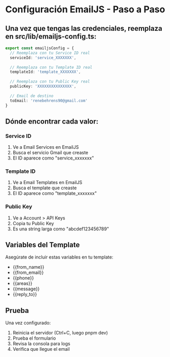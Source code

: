 # Configuración EmailJS - Paso a Paso

## Una vez que tengas las credenciales, reemplaza en src/lib/emailjs-config.ts:

```typescript
export const emailjsConfig = {
  // Reemplaza con tu Service ID real
  serviceId: 'service_XXXXXXX',
  
  // Reemplaza con tu Template ID real  
  templateId: 'template_XXXXXXX',
  
  // Reemplaza con tu Public Key real
  publicKey: 'XXXXXXXXXXXXXXX',
  
  // Email de destino
  toEmail: 'renebehrens90@gmail.com'
}
```

## Dónde encontrar cada valor:

### Service ID
1. Ve a Email Services en EmailJS
2. Busca el servicio Gmail que creaste
3. El ID aparece como "service_xxxxxxx"

### Template ID  
1. Ve a Email Templates en EmailJS
2. Busca el template que creaste
3. El ID aparece como "template_xxxxxxx"

### Public Key
1. Ve a Account > API Keys
2. Copia tu Public Key
3. Es una string larga como "abcdef123456789"

## Variables del Template
Asegúrate de incluir estas variables en tu template:
- {{from_name}}
- {{from_email}} 
- {{phone}}
- {{areas}}
- {{message}}
- {{reply_to}}

## Prueba
Una vez configurado:
1. Reinicia el servidor (Ctrl+C, luego pnpm dev)
2. Prueba el formulario
3. Revisa la consola para logs
4. Verifica que llegue el email